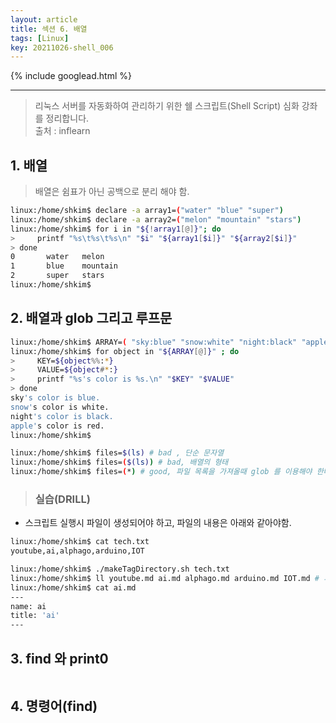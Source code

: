 ```yaml
---
layout: article
title: 섹션 6. 배열
tags: [Linux]
key: 20211026-shell_006
---
```


{% include googlead.html %}

---

> 리눅스 서버를 자동화하여 관리하기 위한 쉘 스크립트(Shell Script) 심화 강좌를 정리합니다.  
> 출처 : inflearn  

## 1. 배열

> 배열은 쉼표가 아닌 공백으로 분리 해야 함. 

```bash
linux:/home/shkim$ declare -a array1=("water" "blue" "super")
linux:/home/shkim$ declare -a array2=("melon" "mountain" "stars")
linux:/home/shkim$ for i in "${!array1[@]}"; do
>     printf "%s\t%s\t%s\n" "$i" "${array1[$i]}" "${array2[$i]}"
> done
0       water   melon
1       blue    mountain
2       super   stars
linux:/home/shkim$ 
```

## 2. 배열과 glob 그리고 루프문

```bash
linux:/home/shkim$ ARRAY=( "sky:blue" "snow:white" "night:black" "apple:red" )
linux:/home/shkim$ for object in "${ARRAY[@]}" ; do
>     KEY=${object%%:*}
>     VALUE=${object#*:}
>     printf "%s's color is %s.\n" "$KEY" "$VALUE"
> done
sky's color is blue.
snow's color is white.
night's color is black.
apple's color is red.
linux:/home/shkim$ 
```

```bash
linux:/home/shkim$ files=$(ls) # bad , 단순 문자열
linux:/home/shkim$ files=($(ls)) # bad, 배열의 형태
linux:/home/shkim$ files=(*) # good, 파일 목록을 가져올때 glob 를 이용해야 한다.
```

> ### 실습(DRILL)

- 스크립트 실행시 파일이 생성되어야 하고, 파일의 내용은 아래와 같아야함.

```bash
linux:/home/shkim$ cat tech.txt
youtube,ai,alphago,arduino,IOT

linux:/home/shkim$ ./makeTagDirectory.sh tech.txt
linux:/home/shkim$ ll youtube.md ai.md alphago.md arduino.md IOT.md # 파일이 생성되도록 작성
linux:/home/shkim$ cat ai.md
---
name: ai
title: 'ai'
--- 

```

## 3. find 와 print0

```bash

```

## 4. 명령어(find)

```bash

```